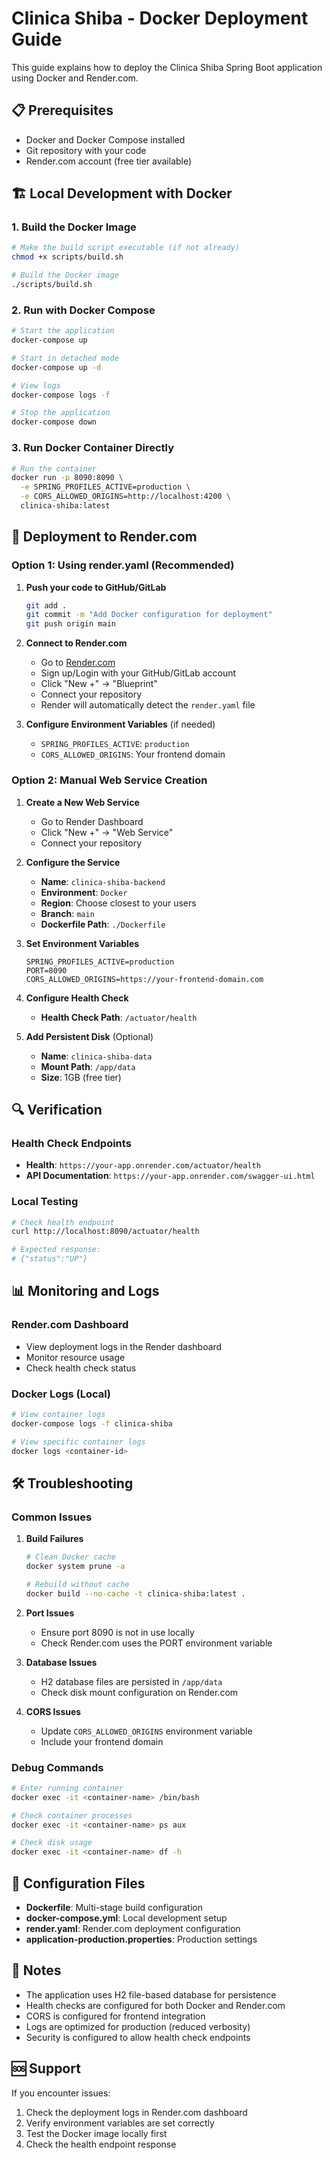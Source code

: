 # Clinica Shiba - Docker Deployment Guide

This guide explains how to deploy the Clinica Shiba Spring Boot application using Docker and Render.com.

## 📋 Prerequisites

- Docker and Docker Compose installed
- Git repository with your code
- Render.com account (free tier available)

## 🏗️ Local Development with Docker

### 1. Build the Docker Image

```bash
# Make the build script executable (if not already)
chmod +x scripts/build.sh

# Build the Docker image
./scripts/build.sh
```

### 2. Run with Docker Compose

```bash
# Start the application
docker-compose up

# Start in detached mode
docker-compose up -d

# View logs
docker-compose logs -f

# Stop the application
docker-compose down
```

### 3. Run Docker Container Directly

```bash
# Run the container
docker run -p 8090:8090 \
  -e SPRING_PROFILES_ACTIVE=production \
  -e CORS_ALLOWED_ORIGINS=http://localhost:4200 \
  clinica-shiba:latest
```

## 🚀 Deployment to Render.com

### Option 1: Using render.yaml (Recommended)

1. **Push your code to GitHub/GitLab**
   ```bash
   git add .
   git commit -m "Add Docker configuration for deployment"
   git push origin main
   ```

2. **Connect to Render.com**
   - Go to [Render.com](https://render.com)
   - Sign up/Login with your GitHub/GitLab account
   - Click "New +" → "Blueprint"
   - Connect your repository
   - Render will automatically detect the `render.yaml` file

3. **Configure Environment Variables** (if needed)
   - `SPRING_PROFILES_ACTIVE`: `production`
   - `CORS_ALLOWED_ORIGINS`: Your frontend domain

### Option 2: Manual Web Service Creation

1. **Create a New Web Service**
   - Go to Render Dashboard
   - Click "New +" → "Web Service"
   - Connect your repository

2. **Configure the Service**
   - **Name**: `clinica-shiba-backend`
   - **Environment**: `Docker`
   - **Region**: Choose closest to your users
   - **Branch**: `main`
   - **Dockerfile Path**: `./Dockerfile`

3. **Set Environment Variables**
   ```
   SPRING_PROFILES_ACTIVE=production
   PORT=8090
   CORS_ALLOWED_ORIGINS=https://your-frontend-domain.com
   ```

4. **Configure Health Check**
   - **Health Check Path**: `/actuator/health`

5. **Add Persistent Disk** (Optional)
   - **Name**: `clinica-shiba-data`
   - **Mount Path**: `/app/data`
   - **Size**: 1GB (free tier)

## 🔍 Verification

### Health Check Endpoints

- **Health**: `https://your-app.onrender.com/actuator/health`
- **API Documentation**: `https://your-app.onrender.com/swagger-ui.html`

### Local Testing

```bash
# Check health endpoint
curl http://localhost:8090/actuator/health

# Expected response:
# {"status":"UP"}
```

## 📊 Monitoring and Logs

### Render.com Dashboard
- View deployment logs in the Render dashboard
- Monitor resource usage
- Check health check status

### Docker Logs (Local)
```bash
# View container logs
docker-compose logs -f clinica-shiba

# View specific container logs
docker logs <container-id>
```

## 🛠️ Troubleshooting

### Common Issues

1. **Build Failures**
   ```bash
   # Clean Docker cache
   docker system prune -a
   
   # Rebuild without cache
   docker build --no-cache -t clinica-shiba:latest .
   ```

2. **Port Issues**
   - Ensure port 8090 is not in use locally
   - Check Render.com uses the PORT environment variable

3. **Database Issues**
   - H2 database files are persisted in `/app/data`
   - Check disk mount configuration on Render.com

4. **CORS Issues**
   - Update `CORS_ALLOWED_ORIGINS` environment variable
   - Include your frontend domain

### Debug Commands

```bash
# Enter running container
docker exec -it <container-name> /bin/bash

# Check container processes
docker exec -it <container-name> ps aux

# Check disk usage
docker exec -it <container-name> df -h
```

## 🔧 Configuration Files

- **Dockerfile**: Multi-stage build configuration
- **docker-compose.yml**: Local development setup
- **render.yaml**: Render.com deployment configuration
- **application-production.properties**: Production settings

## 📝 Notes

- The application uses H2 file-based database for persistence
- Health checks are configured for both Docker and Render.com
- CORS is configured for frontend integration
- Logs are optimized for production (reduced verbosity)
- Security is configured to allow health check endpoints

## 🆘 Support

If you encounter issues:
1. Check the deployment logs in Render.com dashboard
2. Verify environment variables are set correctly
3. Test the Docker image locally first
4. Check the health endpoint response 